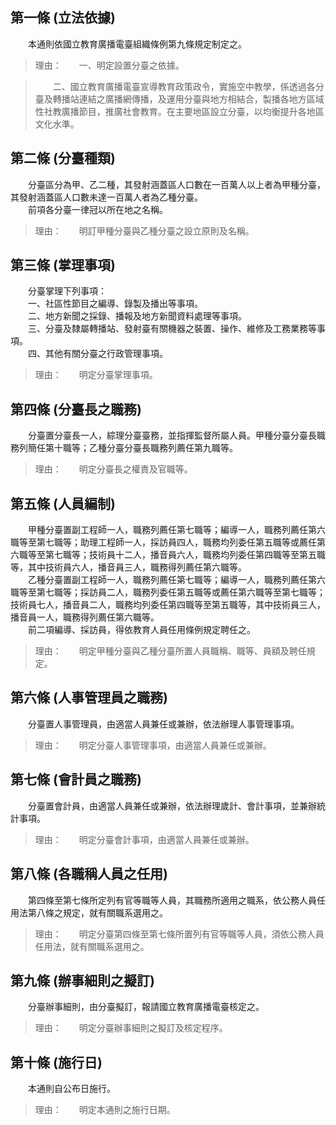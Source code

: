 第一條 (立法依據)
-----------------
　　本通則依國立教育廣播電臺組織條例第九條規定制定之。  
> 理由：　　一、明定設置分臺之依據。

> 　　二、國立教育廣播電臺宣導教育政策政令，實施空中教學，係透過各分臺及轉播站連結之廣播網傳播，及運用分臺與地方相結合，製播各地方區域性社教廣播節目，推廣社會教育。在主要地區設立分臺，以均衡提升各地區文化水準。



第二條 (分臺種類)
-----------------
　　分臺區分為甲、乙二種，其發射涵蓋區人口數在一百萬人以上者為甲種分臺，其發射涵蓋區人口數未達一百萬人者為乙種分臺。  
　　前項各分臺一律冠以所在地之名稱。  
> 理由：　　明訂甲種分臺與乙種分臺之設立原則及名稱。



第三條 (掌理事項)
-----------------
　　分臺掌理下列事項：  
　　一、社區性節目之編導、錄製及播出等事項。  
　　二、地方新聞之採錄、播報及地方新聞資料處理等事項。  
　　三、分臺及隸屬轉播站、發射臺有關機器之裝置、操作、維修及工務業務等事項。  
　　四、其他有關分臺之行政管理事項。  
> 理由：　　明定分臺掌理事項。



第四條 (分臺長之職務)
---------------------
　　分臺置分臺長一人，綜理分臺臺務，並指揮監督所屬人員。甲種分臺分臺長職務列簡任第十職等；乙種分臺分臺長職務列薦任第九職等。  
> 理由：　　明定分臺長之權責及官職等。



第五條 (人員編制)
-----------------
　　甲種分臺置副工程師一人，職務列薦任第七職等；編導一人，職務列薦任第六職等至第七職等；助理工程師一人，採訪員四人，職務均列委任第五職等或薦任第六職等至第七職等；技術員十二人，播音員六人，職務均列委任第四職等至第五職等，其中技術員六人，播音員三人，職務得列薦任第六職等。  
　　乙種分臺置副工程師一人，職務列薦任第七職等；編導一人，職務列薦任第六職等至第七職等；採訪員二人，職務列委任第五職等或薦任第六職等至第七職等；技術員七人，播音員二人，職務均列委任第四職等至第五職等，其中技術員三人，播音員一人，職務得列薦任第六職等。  
　　前二項編導、採訪員，得依教育人員任用條例規定聘任之。  
> 理由：　　明定甲種分臺與乙種分臺所置人員職稱、職等、員額及聘任規定。



第六條 (人事管理員之職務)
-------------------------
　　分臺置人事管理員，由適當人員兼任或兼辦，依法辦理人事管理事項。  
> 理由：　　明定分臺人事管理事項，由適當人員兼任或兼辦。



第七條 (會計員之職務)
---------------------
　　分臺置會計員，由適當人員兼任或兼辦，依法辦理歲計、會計事項，並兼辦統計事項。  
> 理由：　　明定分臺會計事項，由適當人員兼任或兼辦。



第八條 (各職稱人員之任用)
-------------------------
　　第四條至第七條所定列有官等職等人員，其職務所適用之職系，依公務人員任用法第八條之規定，就有關職系選用之。  
> 理由：　　明定分臺第四條至第七條所置列有官等職等人員，須依公務人員任用法，就有關職系選用之。



第九條 (辦事細則之擬訂)
-----------------------
　　分臺辦事細則，由分臺擬訂，報請國立教育廣播電臺核定之。  
> 理由：　　明定分臺辦事細則之擬訂及核定程序。



第十條 (施行日)
---------------
　　本通則自公布日施行。  
> 理由：　　明定本通則之施行日期。